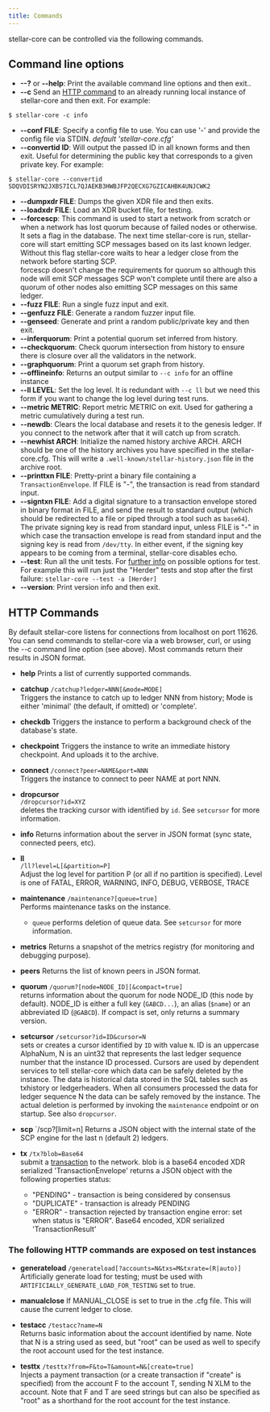 ```yaml
---
title: Commands
---
```


stellar-core can be controlled via the following commands.

## Command line options
* **--?** or **--help**: Print the available command line options and then exit..
* **--c** Send an [HTTP command](#HTTP-Commands) to an already running local instance of stellar-core and then exit. For example: 

`$ stellar-core -c info`

* **--conf FILE**: Specify a config file to use. You can use '-' and provide the config file via STDIN. *default 'stellar-core.cfg'*
* **--convertid ID**: Will output the passed ID in all known forms and then exit. Useful for determining the public key that corresponds to a given private key. For example:

`$ stellar-core --convertid SDQVDISRYN2JXBS7ICL7QJAEKB3HWBJFP2QECXG7GZICAHBK4UNJCWK2`

* **--dumpxdr FILE**:  Dumps the given XDR file and then exits.
* **--loadxdr FILE**:  Load an XDR bucket file, for testing.
* **--forcescp**: This command is used to start a network from scratch or when a 
network has lost quorum because of failed nodes or otherwise. It sets a flag in 
the database. The next time stellar-core is run, stellar-core will start 
emitting SCP messages based on its last known ledger. Without this flag stellar-core waits to hear
a ledger close from the network before starting SCP.<br>
forcescp doesn't change the requirements for quorum so although this node will emit SCP messages SCP won't complete until there are also a quorum of other nodes also emitting SCP messages on this same ledger.
* **--fuzz FILE**: Run a single fuzz input and exit.
* **--genfuzz FILE**:  Generate a random fuzzer input file.
* **--genseed**: Generate and print a random public/private key and then exit.
* **--inferquorum**:   Print a potential quorum set inferred from history.
* **--checkquorum**:   Check quorum intersection from history to ensure there is closure over all the validators in the network.
* **--graphquorum**:   Print a quorum set graph from history.
* **--offlineinfo**: Returns an output similar to `--c info` for an offline instance
* **--ll LEVEL**: Set the log level. It is redundant with `--c ll` but we need this form if you want to change the log level during test runs.
* **--metric METRIC**: Report metric METRIC on exit. Used for gathering a metric cumulatively during a test run.
* **--newdb**: Clears the local database and resets it to the genesis ledger. If you connect to the network after that it will catch up from scratch. 
* **--newhist ARCH**:  Initialize the named history archive ARCH. ARCH should be one of the history archives you have specified in the stellar-core.cfg. This will write a `.well-known/stellar-history.json` file in the archive root.
* **--printtxn FILE**:  Pretty-print a binary file containing a
  `TransactionEnvelope`.  If FILE is "-", the transaction is read from
  standard input.
* **--signtxn FILE**:  Add a digital signature to a transaction
  envelope stored in binary format in FILE, and send the result to
  standard output (which should be redirected to a file or piped
  through a tool such as `base64`).  The private signing key is read
  from standard input, unless FILE is "-" in which case the
  transaction envelope is read from standard input and the signing key
  is read from `/dev/tty`.  In either event, if the signing key
  appears to be coming from a terminal, stellar-core disables echo.
* **--test**: Run all the unit tests. For [further info](https://github.com/philsquared/Catch/blob/master/docs/command-line.md) on possible options for test. For example this will run just the "Herder" tests and stop after the first failure: `stellar-core --test -a [Herder]` 
* **--version**: Print version info and then exit.


## HTTP Commands
By default stellar-core listens for connections from localhost on port 11626. 
You can send commands to stellar-core via a web browser, curl, or using the --c 
command line option (see above). Most commands return their results in JSON format.

* **help**
  Prints a list of currently supported commands.

* **catchup** 
  `/catchup?ledger=NNN[&mode=MODE]`<br>
  Triggers the instance to catch up to ledger NNN from history;
  Mode is either 'minimal' (the default, if omitted) or 'complete'.

* **checkdb**
  Triggers the instance to perform a background check of the database's state.

* **checkpoint**
  Triggers the instance to write an immediate history checkpoint. And uploads it to the archive.

* **connect**
  `/connect?peer=NAME&port=NNN`<br>
  Triggers the instance to connect to peer NAME at port NNN.

* **dropcursor**  
  `/dropcursor?id=XYZ`<br>
   deletes the tracking cursor with identified by `id`. See `setcursor` for more information.

* **info**
  Returns information about the server in JSON format (sync
  state, connected peers, etc).

* **ll**  
  `/ll?level=L[&partition=P]`<br>
  Adjust the log level for partition P (or all if no partition is specified).
  Level is one of FATAL, ERROR, WARNING, INFO, DEBUG, VERBOSE, TRACE

* **maintenance**
 `/maintenance?[queue=true]`<br>
  Performs maintenance tasks on the instance.
   * `queue` performs deletion of queue data. See `setcursor` for more information.

* **metrics**
 Returns a snapshot of the metrics registry (for monitoring and
debugging purpose).

* **peers**
  Returns the list of known peers in JSON format.

* **quorum**
  `/quorum?[node=NODE_ID][&compact=true]`<br>
  returns information about the quorum for node NODE_ID (this node by default).
  NODE_ID is either a full key (`GABCD...`), an alias (`$name`) or
  an abbreviated ID (`@GABCD`).
  If compact is set, only returns a summary version.

* **setcursor**
 `/setcursor?id=ID&cursor=N`<br>
  sets or creates a cursor identified by `ID` with value `N`. ID is an uppercase AlphaNum, N is an uint32 that represents the last ledger sequence number that the instance ID processed.
  Cursors are used by dependent services to tell stellar-core which data can be safely deleted by the instance.
  The data is historical data stored in the SQL tables such as txhistory or ledgerheaders. When all consumers processed the data for ledger sequence N the data can be safely removed by the instance.
  The actual deletion is performed by invoking the `maintenance` endpoint or on startup.
  See also `dropcursor`.

* **scp**
  `/scp?[limit=n]
  Returns a JSON object with the internal state of the SCP engine for the last n (default 2) ledgers.

* **tx**
  `/tx?blob=Base64`<br>
  submit a [transaction](../../learn/concepts/transactions.md) to the network.
  blob is a base64 encoded XDR serialized 'TransactionEnvelope'
  returns a JSON object with the following properties
  status:
    * "PENDING" - transaction is being considered by consensus
    * "DUPLICATE" - transaction is already PENDING
    * "ERROR" - transaction rejected by transaction engine
        error: set when status is "ERROR".
            Base64 encoded, XDR serialized 'TransactionResult'

### The following HTTP commands are exposed on test instances
* **generateload**
  `/generateload[?accounts=N&txs=M&txrate=(R|auto)]`<br>
  Artificially generate load for testing; must be used with `ARTIFICIALLY_GENERATE_LOAD_FOR_TESTING` set to true.

* **manualclose**
  If MANUAL_CLOSE is set to true in the .cfg file. This will cause the current ledger to close.

* **testacc**
 `/testacc?name=N`<br>
 Returns basic information about the account identified by name. Note that N is a string used as seed, but "root" can be used as well to specify the root account used for the test instance.

* **testtx**
 `/testtx?from=F&to=T&amount=N&[create=true]`<br>
  Injects a payment transaction (or a create transaction if "create" is specified) from the account F to the account T, sending N XLM to the account.
  Note that F and T are seed strings but can also be specified as "root" as a shorthand for the root account for the test instance.
